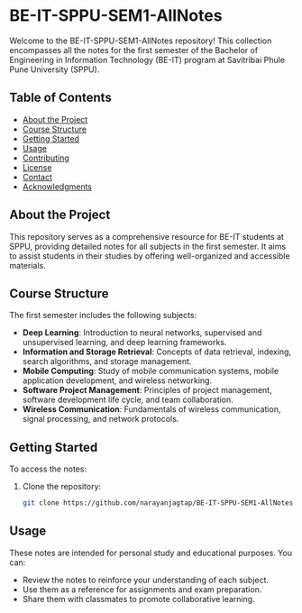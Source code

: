 # BE-IT-SPPU-SEM1-AllNotes

Welcome to the BE-IT-SPPU-SEM1-AllNotes repository! This collection encompasses all the notes for the first semester of the Bachelor of Engineering in Information Technology (BE-IT) program at Savitribai Phule Pune University (SPPU).

## Table of Contents

- [About the Project](#about-the-project)
- [Course Structure](#course-structure)
- [Getting Started](#getting-started)
- [Usage](#usage)
- [Contributing](#contributing)
- [License](#license)
- [Contact](#contact)
- [Acknowledgments](#acknowledgments)

## About the Project

This repository serves as a comprehensive resource for BE-IT students at SPPU, providing detailed notes for all subjects in the first semester. It aims to assist students in their studies by offering well-organized and accessible materials.

## Course Structure

The first semester includes the following subjects:

- **Deep Learning**: Introduction to neural networks, supervised and unsupervised learning, and deep learning frameworks.
- **Information and Storage Retrieval**: Concepts of data retrieval, indexing, search algorithms, and storage management.
- **Mobile Computing**: Study of mobile communication systems, mobile application development, and wireless networking.
- **Software Project Management**: Principles of project management, software development life cycle, and team collaboration.
- **Wireless Communication**: Fundamentals of wireless communication, signal processing, and network protocols.

## Getting Started

To access the notes:

1. Clone the repository:
   ```bash
   git clone https://github.com/narayanjagtap/BE-IT-SPPU-SEM1-AllNotes.git

## Usage

These notes are intended for personal study and educational purposes. You can:

- Review the notes to reinforce your understanding of each subject.
- Use them as a reference for assignments and exam preparation.
- Share them with classmates to promote collaborative learning.
